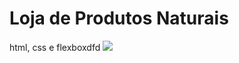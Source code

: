 # Loja de Produtos Naturais

html, css e flexboxdfd
<img src="https://github.com/dieegobs/loja-de-produtos-naturais/blob/main/images/Site.png?raw=true"/>
